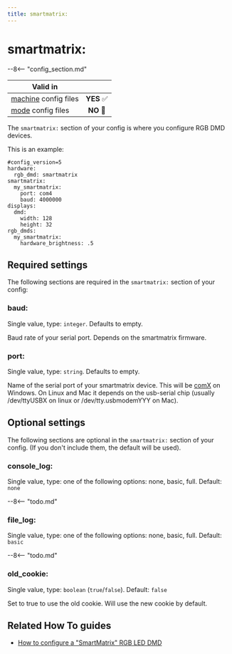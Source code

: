 ```yaml
---
title: smartmatrix:
---
```


# smartmatrix:


--8<-- "config_section.md"

| Valid in | |
|-----|:----:|
|[machine](instructions/machine_config.md) config files |**YES** :white_check_mark:|
|[mode](instructions/mode_config.md) config files|**NO** :no_entry_sign:|

The `smartmatrix:` section of your config is where you configure RGB DMD
devices.

This is an example:

``` mpf-mc-config
#config_version=5
hardware:
  rgb_dmd: smartmatrix
smartmatrix:
  my_smartmatrix:
    port: com4
    baud: 4000000
displays:
  dmd:
    width: 128
    height: 32
rgb_dmds:
  my_smartmatrix:
    hardware_brightness: .5
```

## Required settings

The following sections are required in the `smartmatrix:` section of
your config:

### baud:

Single value, type: `integer`. Defaults to empty.

Baud rate of your serial port. Depends on the smartmatrix firmware.

### port:

Single value, type: `string`. Defaults to empty.

Name of the serial port of your smartmatrix device. This will be
[comX](#) on Windows. On Linux and Mac it depends on the
usb-serial chip (usually /dev/ttyUSBX on linux or /dev/tty.usbmodemYYY
on Mac).

## Optional settings

The following sections are optional in the `smartmatrix:` section of
your config. (If you don't include them, the default will be used).

### console_log:

Single value, type: one of the following options: none, basic, full.
Default: `none`

--8<-- "todo.md"

### file_log:

Single value, type: one of the following options: none, basic, full.
Default: `basic`

--8<-- "todo.md"

### old_cookie:

Single value, type: `boolean` (`true`/`false`). Default: `false`

Set to true to use the old cookie. Will use the new cookie by default.

## Related How To guides

* [How to configure a "SmartMatrix" RGB LED DMD](../hardware/smartmatrix.md)
